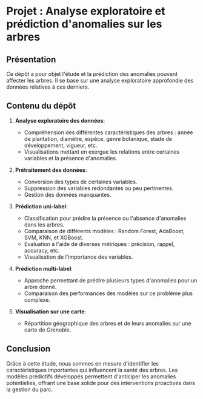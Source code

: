# Projet : Analyse exploratoire et prédiction d'anomalies sur les arbres

## Présentation
Ce dépôt a pour objet l'étude et la prédiction des anomalies pouvant affecter les arbres. Il se base sur une analyse exploratoire approfondie des données relatives à ces derniers.

## Contenu du dépôt

1. **Analyse exploratoire des données**:
   - Compréhension des différentes caractéristiques des arbres : année de plantation, diamètre, espèce, genre botanique, stade de développement, vigueur, etc.
   - Visualisations mettant en exergue les relations entre certaines variables et la présence d'anomalies.
   
2. **Prétraitement des données**:
   - Conversion des types de certaines variables.
   - Suppression des variables redondantes ou peu pertinentes.
   - Gestion des données manquantes.

3. **Prédiction uni-label**:
   - Classification pour prédire la présence ou l'absence d'anomalies dans les arbres.
   - Comparaison de différents modèles : Random Forest, AdaBoost, SVM, KNN, et XGBoost.
   - Evaluation à l'aide de diverses métriques : précision, rappel, accuracy, etc.
   - Visualisation de l'importance des variables.

4. **Prédiction multi-label**:
   - Approche permettant de prédire plusieurs types d'anomalies pour un arbre donné.
   - Comparaison des performances des modèles sur ce problème plus complexe.

5. **Visualisation sur une carte**:
   - Répartition géographique des arbres et de leurs anomalies sur une carte de Grenoble.

## Conclusion
Grâce à cette étude, nous sommes en mesure d'identifier les caractéristiques importantes qui influencent la santé des arbres. Les modèles prédictifs développés permettent d'anticiper les anomalies potentielles, offrant une base solide pour des interventions proactives dans la gestion du parc.

